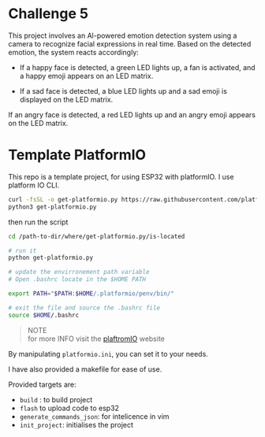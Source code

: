 # Challenge 5 
This project involves an Al-powered emotion detection system using a camera to recognize facial expressions in real time. Based on the detected emotion, the system reacts accordingly:

- If a happy face is detected, a green LED lights up, a fan is activated, and a happy emoji appears on an LED matrix.

- If a sad face is detected, a blue LED lights up and a sad emoji is displayed on the LED
matrix.

If an angry face is detected, a red LED lights up and an angry emoji appears on the LED matrix.


# Template PlatformIO
This repo is a template project, for using ESP32 with platformIO.
I use platform IO CLI. 

```bash
curl -fsSL -o get-platformio.py https://raw.githubusercontent.com/platformio/platformio-core-installer/master/get-platformio.py
python3 get-platformio.py
```
then run the script 

```bash
cd /path-to-dir/where/get-platformio.py/is-located

# run it
python get-platformio.py

# update the envirronement path variable 
# Open .bashrc locate in the $HOME PATH 

export PATH="$PATH:$HOME/.platformio/penv/bin/"

# exit the file and source the .bashrc file 
source $HOME/.bashrc
```
> NOTE <br> 
> for more INFO visit the [plaftromIO](https://docs.platformio.org/en/latest/core/installation/methods/installer-script.html) website

By manipulating `platformio.ini`, you can set it to your needs. 

I have also provided a makefile for ease of use. 

Provided targets are: 

- `build` : to build project 
- `flash` to upload code to esp32 
- `generate_commands_json`: for intelicence in vim 
- `init_project`: initialises the project 
